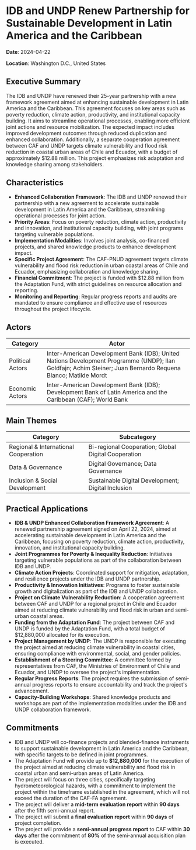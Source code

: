 # IDB and UNDP Renew Partnership for Sustainable Development in Latin America and the Caribbean

**Date**: 2024-04-22

**Location**: Washington D.C., United States

## Executive Summary

The IDB and UNDP have renewed their 25-year partnership with a new framework agreement aimed at enhancing sustainable development in Latin America and the Caribbean. This agreement focuses on key areas such as poverty reduction, climate action, productivity, and institutional capacity building. It aims to streamline operational processes, enabling more efficient joint actions and resource mobilization. The expected impact includes improved development outcomes through reduced duplication and enhanced collaboration. Additionally, a separate cooperation agreement between CAF and UNDP targets climate vulnerability and flood risk reduction in coastal urban areas of Chile and Ecuador, with a budget of approximately $12.88 million. This project emphasizes risk adaptation and knowledge sharing among stakeholders.

## Characteristics

- **Enhanced Collaboration Framework**: The IDB and UNDP renewed their partnership with a new agreement to accelerate sustainable development in Latin America and the Caribbean, streamlining operational processes for joint action.
- **Priority Areas**: Focus on poverty reduction, climate action, productivity and innovation, and institutional capacity building, with joint programs targeting vulnerable populations.
- **Implementation Modalities**: Involves joint analysis, co-financed projects, and shared knowledge products to enhance development impact.
- **Specific Project Agreement**: The CAF-PNUD agreement targets climate vulnerability and flood risk reduction in urban coastal areas of Chile and Ecuador, emphasizing collaboration and knowledge sharing.
- **Financial Commitment**: The project is funded with $12.88 million from the Adaptation Fund, with strict guidelines on resource allocation and reporting.
- **Monitoring and Reporting**: Regular progress reports and audits are mandated to ensure compliance and effective use of resources throughout the project lifecycle.

## Actors

| Category | Actor |
| --- | --- |
| Political Actors | Inter-American Development Bank (IDB); United Nations Development Programme (UNDP); Ilan Goldfajn; Achim Steiner; Juan Bernardo Requena Blanco; Matilde Mordt |
| Economic Actors | Inter-American Development Bank (IDB); Development Bank of Latin America and the Caribbean (CAF); World Bank |

## Main Themes

| Category | Subcategory |
| --- | --- |
| Regional & International Cooperation | Bi-regional Cooperation; Global Digital Cooperation |
| Data & Governance | Digital Governance; Data Governance |
| Inclusion & Social Development | Sustainable Digital Development; Digital Inclusion |

## Practical Applications

- **IDB & UNDP Enhanced Collaboration Framework Agreement**: A renewed partnership agreement signed on April 22, 2024, aimed at accelerating sustainable development in Latin America and the Caribbean, focusing on poverty reduction, climate action, productivity, innovation, and institutional capacity building.
- **Joint Programmes for Poverty & Inequality Reduction**: Initiatives targeting vulnerable populations as part of the collaboration between IDB and UNDP.
- **Climate Action Projects**: Coordinated support for mitigation, adaptation, and resilience projects under the IDB and UNDP partnership.
- **Productivity & Innovation Initiatives**: Programs to foster sustainable growth and digitalization as part of the IDB and UNDP collaboration.
- **Project on Climate Vulnerability Reduction**: A cooperation agreement between CAF and UNDP for a regional project in Chile and Ecuador aimed at reducing climate vulnerability and flood risk in urban and semi-urban coastal areas.
- **Funding from the Adaptation Fund**: The project between CAF and UNDP is funded by the Adaptation Fund, with a total budget of $12,880,000 allocated for its execution.
- **Project Management by UNDP**: The UNDP is responsible for executing the project aimed at reducing climate vulnerability in coastal cities, ensuring compliance with environmental, social, and gender policies.
- **Establishment of a Steering Committee**: A committee formed by representatives from CAF, the Ministries of Environment of Chile and Ecuador, and UNDP to oversee the project's implementation.
- **Regular Progress Reports**: The project requires the submission of semi-annual progress reports to ensure accountability and track the project's advancement.
- **Capacity-Building Workshops**: Shared knowledge products and workshops are part of the implementation modalities under the IDB and UNDP collaboration framework.

## Commitments

- IDB and UNDP will co-finance projects and blended-finance instruments to support sustainable development in Latin America and the Caribbean, with specific targets to be defined in joint programmes.
- The Adaptation Fund will provide up to **$12,880,000** for the execution of the project aimed at reducing climate vulnerability and flood risk in coastal urban and semi-urban areas of Latin America.
- The project will focus on three cities, specifically targeting hydrometeorological hazards, with a commitment to implement the project within the timeframe established in the agreement, which will not exceed the duration of the CAF-FA agreement.
- The project will deliver a **mid-term evaluation report** within **90 days** after the fifth semi-annual report.
- The project will submit a **final evaluation report** within **90 days** of project completion.
- The project will provide a **semi-annual progress report** to CAF within **30 days** after the commitment of **80%** of the semi-annual acquisition plan is executed.
